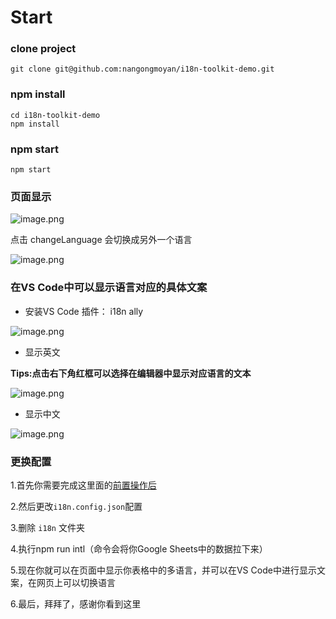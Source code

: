 # Start

### clone project

```
git clone git@github.com:nangongmoyan/i18n-toolkit-demo.git
```

### npm install

```
cd i18n-toolkit-demo
npm install 
```

### npm start

```
npm start
```

### 页面显示

![image.png](https://p3-juejin.byteimg.com/tos-cn-i-k3u1fbpfcp/9ecc95329b554a6a969f996783dfdb5c~tplv-k3u1fbpfcp-jj-mark:0:0:0:0:q75.image#?w=2552&h=1352&s=148108&e=png&b=24272d)

点击 changeLanguage 会切换成另外一个语言


![image.png](https://p1-juejin.byteimg.com/tos-cn-i-k3u1fbpfcp/d754346c99db4ba18eff3188f4202986~tplv-k3u1fbpfcp-jj-mark:0:0:0:0:q75.image#?w=2554&h=1346&s=147674&e=png&b=24272d)

### 在VS Code中可以显示语言对应的具体文案

- 安装VS Code 插件： i18n ally

![image.png](https://p1-juejin.byteimg.com/tos-cn-i-k3u1fbpfcp/681ddfedec964f92a286c3e0a323d379~tplv-k3u1fbpfcp-jj-mark:0:0:0:0:q75.image#?w=2043&h=1315&s=231509&e=png&b=24272d)


- 显示英文

**Tips:点击右下角红框可以选择在编辑器中显示对应语言的文本**

![image.png](https://p6-juejin.byteimg.com/tos-cn-i-k3u1fbpfcp/0688cbafff7c4bdc8c5691268fa8d586~tplv-k3u1fbpfcp-jj-mark:0:0:0:0:q75.image#?w=2560&h=1074&s=271648&e=png&b=24272d)

- 显示中文

![image.png](https://p6-juejin.byteimg.com/tos-cn-i-k3u1fbpfcp/b1aab968018e47acbcc956851371fd03~tplv-k3u1fbpfcp-jj-mark:0:0:0:0:q75.image#?w=2560&h=1074&s=269873&e=png&b=23262c)

### 更换配置

1.首先你需要完成这里面的[前置操作后](https://github.com/nangongmoyan/nangongmoyan-i18n-toolkit)

2.然后更改`i18n.config.json`配置

3.删除 `i18n` 文件夹

4.执行npm run intl（命令会将你Google Sheets中的数据拉下来）

5.现在你就可以在页面中显示你表格中的多语言，并可以在VS Code中进行显示文案，在网页上可以切换语言

6.最后，拜拜了，感谢你看到这里
